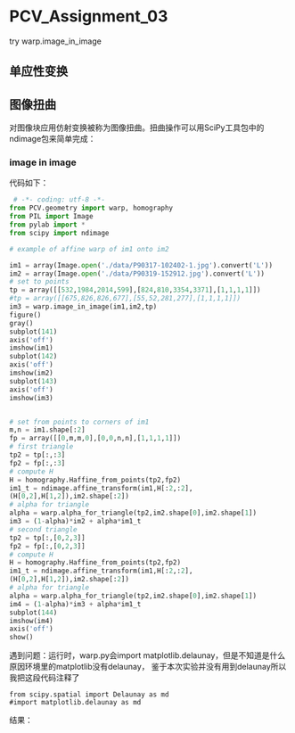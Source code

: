 # PCV_Assignment_03
try warp.image_in_image
## 单应性变换
## 图像扭曲
对图像块应用仿射变换被称为图像扭曲。扭曲操作可以用SciPy工具包中的ndimage包来简单完成：
### image in image
代码如下：
  
```python
 # -*- coding: utf-8 -*-
from PCV.geometry import warp, homography
from PIL import Image
from pylab import *
from scipy import ndimage

# example of affine warp of im1 onto im2

im1 = array(Image.open('./data/P90317-102402-1.jpg').convert('L'))
im2 = array(Image.open('./data/P90319-152912.jpg').convert('L'))
# set to points
tp = array([[532,1984,2014,599],[824,810,3354,3371],[1,1,1,1]])
#tp = array([[675,826,826,677],[55,52,281,277],[1,1,1,1]])
im3 = warp.image_in_image(im1,im2,tp)
figure()
gray()
subplot(141)
axis('off')
imshow(im1)
subplot(142)
axis('off')
imshow(im2)
subplot(143)
axis('off')
imshow(im3)


# set from points to corners of im1
m,n = im1.shape[:2]
fp = array([[0,m,m,0],[0,0,n,n],[1,1,1,1]])
# first triangle
tp2 = tp[:,:3]
fp2 = fp[:,:3]
# compute H
H = homography.Haffine_from_points(tp2,fp2)
im1_t = ndimage.affine_transform(im1,H[:2,:2],
(H[0,2],H[1,2]),im2.shape[:2])
# alpha for triangle
alpha = warp.alpha_for_triangle(tp2,im2.shape[0],im2.shape[1])
im3 = (1-alpha)*im2 + alpha*im1_t
# second triangle
tp2 = tp[:,[0,2,3]]
fp2 = fp[:,[0,2,3]]
# compute H
H = homography.Haffine_from_points(tp2,fp2)
im1_t = ndimage.affine_transform(im1,H[:2,:2],
(H[0,2],H[1,2]),im2.shape[:2])
# alpha for triangle
alpha = warp.alpha_for_triangle(tp2,im2.shape[0],im2.shape[1])
im4 = (1-alpha)*im3 + alpha*im1_t
subplot(144)
imshow(im4)
axis('off')
show()
```
  
  
遇到问题：运行时，warp.py会import matplotlib.delaunay，但是不知道是什么原因环境里的matplotlib没有delaunay，
鉴于本次实验并没有用到delaunay所以我把这段代码注释了
  
```
from scipy.spatial import Delaunay as md
#import matplotlib.delaunay as md 
```
  
  
结果：
  
